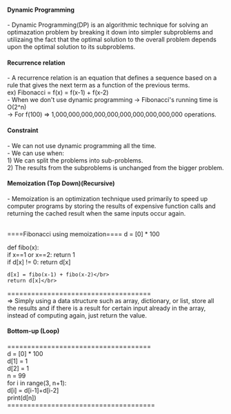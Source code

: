 <h4>Dynamic Programming</h4>
- Dynamic Programming(DP) is an algorithmic technique for solving an optimazation problem by breaking it down into simpler subproblems and utilizaing the fact that
the optimal solution to the overall problem depends upon the optimal solution to its subproblems.

<h4>Recurrence relation</h4>
- A recurrence relation is an equation that defines a sequence based on a rule that gives the next term as a function of the previous terms.</br>
 ex) Fibonacci = f(x) = f(x-1) + f(x-2)</br>
 - When we don't use dynamic programming -> Fibonacci's running time is O(2^n)</br>
                                         -> For f(100) => 1,000,000,000,000,000,000,000,000,000,000 operations.</br>
 
 <h4>Constraint</h4>
 - We can not use dynamic programming all the time.</br>
 - We can use when:</br>
  1) We can split the problems into sub-problems.</br>
  2) The results from the subproblems is unchanged from the bigger problem.</br>
  
  <h4>Memoization (Top Down)(Recursive)</h4>
  - Memoization is an optimization technique used primarily to speed up computer programs by storing the results of expensive function calls and returning the cached
  result when the same inputs occur again.</br></br>
  
  ====Fibonacci using memoization====
  d = [0] * 100</br>
  
  def fibo(x):</br>
    if x==1 or x==2: return 1</br>
    if d[x] != 0: return d[x]</br>
    
    d[x] = fibo(x-1) + fibo(x-2)</br>
    return d[x]</br>
 ====================================</br>
 => Simply using a data structure such as array, dictionary, or list, store all the results and if there is a result for certain input already in the array, instead of computing again, just return the value.</br>
 
 <h4>Bottom-up (Loop)</h4>
 ====================================</br>
 d = [0] * 100</br>
 d[1] = 1</br>
 d[2] = 1</br>
 n = 99</br>
 for i in range(3, n+1):</br>
  d[i] = d[i-1]+d[i-2]</br>
 print(d[n])</br>
=====================================</br>
 
 
